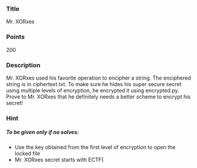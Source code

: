### Title

Mr. XORxes


### Points

200

### Description

Mr. XORxes used his favorite operation to encipher a string. The enciphered string is in ciphertext.txt. To make sure he
hides his super secure secret using multiple levels of encryption, he encrypted it using encrypted.py. Prove to Mr. XORxes
that he definitely needs a better scheme to encrypt his secret!

### Hint

##### To be given only if no solves:
- Use the key obtained from the first level of encryption to open the locked file
- Mr. XORxes secret starts with ECTF{ 
